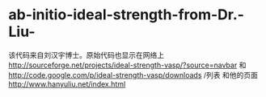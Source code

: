 # ab-initio-ideal-strength-from-Dr.-Liu-
该代码来自刘汉宇博士。原始代码也显示在网络上 
http://sourceforge.net/projects/ideal-strength-vasp/?source=navbar 和 
http://code.google.com/p/ideal-strength-vasp/downloads /列表  和他的页面 http://www.hanyuliu.net/index.html
